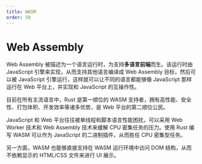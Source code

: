 ```yaml
---
title: WASM
order: 50
---
```


# Web Assembly
Web Assembly 被描述为一个语言运行时，为支持**多语言前端**而生。该运行时由 JavaScript 引擎来实现，从而支持其他语言编译成 Web Assembly 目标，然后可以被 JavaScript 引擎运行，这样就可以让不同的语言都能够像 JavaScript 那样运行在 Web 平台上，并实现和 JavaScript 的互操作性。

目前在所有主流语言中，Rust 是第一顺位的 WASM 支持者，拥有高性能、安全性、打包体积、开发效率等诸多优势，是 Web 平台的第二顺位公民。

JavaScript 和 Web 平台往往被单线程和脚本语言性能困扰，可以采用 Web Worker 技术和 Web Assembly 技术来缓解 CPU 密集任务的压力。使用 Rust 编写 WASM 可以作为 JavaScript 的二进制插件，从而胜任 CPU 密集型任务。

另一方面，WASM 也能够直接支持在 WASM 运行环境中访问 DOM 结构，从而不依赖显示的 HTML/CSS 文件来进行 UI 展示。
